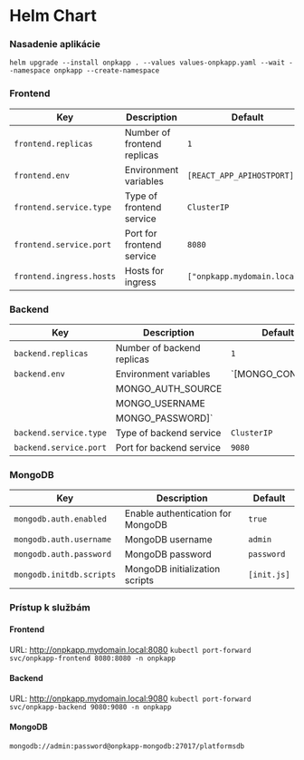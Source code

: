 
# Helm Chart 

### Nasadenie aplikácie
`helm upgrade --install onpkapp . --values values-onpkapp.yaml --wait --namespace onpkapp --create-namespace`

### Frontend

| Key                     | Description                     | Default                      |
|--------------------------|--------------------------------|------------------------------|
| `frontend.replicas`      | Number of frontend replicas    | `1`                          |
| `frontend.env`           | Environment variables          | `[REACT_APP_APIHOSTPORT]`    |
| `frontend.service.type`  | Type of frontend service       | `ClusterIP`                  |
| `frontend.service.port`  | Port for frontend service      | `8080`                       |
| `frontend.ingress.hosts` | Hosts for ingress              | `["onpkapp.mydomain.local"]` |

### Backend

| Key                     | Description                           | Default               |
|--------------------------|--------------------------------------|-----------------------|
| `backend.replicas`       | Number of backend replicas           | `1`                   |
| `backend.env`            | Environment variables                | `[MONGO_CONN_STR      |
                                                                |   MONGO_AUTH_SOURCE   |
                                                                |   MONGO_USERNAME      |
                                                                |   MONGO_PASSWORD]`    |
| `backend.service.type`   | Type of backend service              | `ClusterIP`           |
| `backend.service.port`   | Port for backend service             | `9080`                |

### MongoDB

| Key                     | Description                           | Default               |
|--------------------------|--------------------------------------|-----------------------|
| `mongodb.auth.enabled`   | Enable authentication for MongoDB    | `true`                |
| `mongodb.auth.username`  | MongoDB username                     | `admin`               |
| `mongodb.auth.password`  | MongoDB password                     | `password`            |
| `mongodb.initdb.scripts` | MongoDB initialization scripts       | `[init.js]`           |

### Prístup k službám

#### Frontend
URL: http://onpkapp.mydomain.local:8080
`kubectl port-forward svc/onpkapp-frontend 8080:8080 -n onpkapp`

#### Backend
URL: http://onpkapp.mydomain.local:9080
`kubectl port-forward svc/onpkapp-backend 9080:9080 -n onpkapp`

#### MongoDB
`mongodb://admin:password@onpkapp-mongodb:27017/platformsdb`
